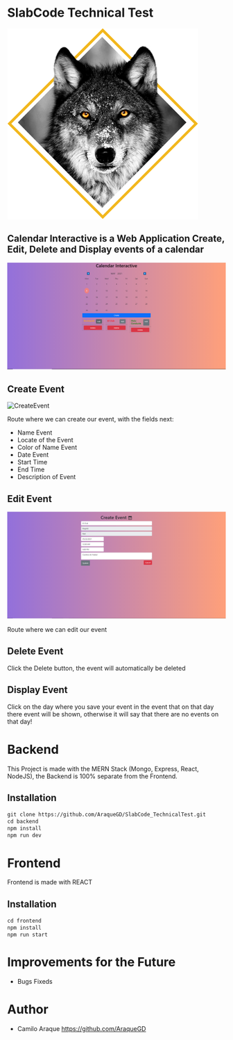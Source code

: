 # SlabCode Technical Test

![img](resources/lobo_mobile.png)

## Calendar Interactive is a Web Application Create, Edit, Delete and Display events of a calendar

![img](resources/calendar.png)

## Create Event

![CreateEvent](resorces/create.png)

Route where we can create our event, with the fields next:

- Name Event
- Locate of the Event
- Color of Name Event
- Date Event
- Start Time
- End Time
- Description of Event

## Edit Event

![EditEvent](resources/edit.png)

Route where we can edit our event

## Delete Event

Click the Delete button, the event will automatically be deleted

## Display Event

Click on the day where you save your event in the event that on that day there event will be shown, otherwise it will say that there are no events on that day!

# Backend

This Project is made with the MERN Stack (Mongo, Express, React, NodeJS), the Backend is 100% separate from the Frontend.

## Installation

```
git clone https://github.com/AraqueGD/SlabCode_TechnicalTest.git
cd backend
npm install
npm run dev
```

# Frontend

Frontend is made with REACT

## Installation

```
cd frontend
npm install
npm run start
```

# Improvements for the Future

- Bugs Fixeds

# Author

- Camilo Araque <https://github.com/AraqueGD>
